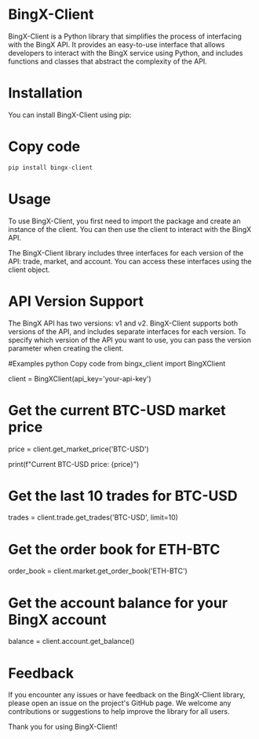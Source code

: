 # BingX-Client
BingX-Client is a Python library that simplifies the process of interfacing with the BingX API. It provides an easy-to-use interface that allows developers to interact with the BingX service using Python, and includes functions and classes that abstract the complexity of the API.

# Installation
You can install BingX-Client using pip:

# Copy code
```python
pip install bingx-client
```

# Usage
To use BingX-Client, you first need to import the package and create an instance of the client. You can then use the client to interact with the BingX API.

The BingX-Client library includes three interfaces for each version of the API: trade, market, and account. You can access these interfaces using the client object.

# API Version Support
The BingX API has two versions: v1 and v2. BingX-Client supports both versions of the API, and includes separate interfaces for each version. To specify which version of the API you want to use, you can pass the version parameter when creating the client.

#Examples
python
Copy code
from bingx_client import BingXClient

client = BingXClient(api_key='your-api-key')

# Get the current BTC-USD market price
price = client.get_market_price('BTC-USD')

print(f"Current BTC-USD price: {price}")

# Get the last 10 trades for BTC-USD
trades = client.trade.get_trades('BTC-USD', limit=10)

# Get the order book for ETH-BTC
order_book = client.market.get_order_book('ETH-BTC')

# Get the account balance for your BingX account
balance = client.account.get_balance()

# Feedback
If you encounter any issues or have feedback on the BingX-Client library, please open an issue on the project's GitHub page. We welcome any contributions or suggestions to help improve the library for all users.

Thank you for using BingX-Client!